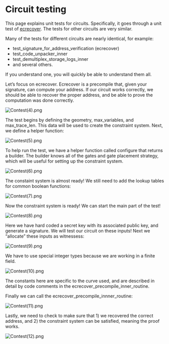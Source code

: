 # Circuit testing

This page explains unit tests for circuits. Specifically, it goes through a unit test of [ecrecover](https://github.com/matter-labs/era-zkevm_circuits/blob/main/src/ecrecover/mod.rs#L796). The tests for other circuits are very similar.

Many of the tests for different circuits are nearly identical, for example:

- test_signature_for_address_verification (ecrecover)
- test_code_unpacker_inner
- test_demultiplex_storage_logs_inner
- and several others.

If you understand one, you will quickly be able to understand them all.

Let’s focus on ecrecover. Ecrecover is a precompile that, given your signature, can compute your address. If our circuit works correctly, we should be able to recover the proper address, and be able to prove the computation was done correctly.

![Contest(4).png](https://github.com/code-423n4/2023-10-zksync/blob/main/docs/Circuits%20Section/Circuit%20testing/Contest(4).png)

The test begins by defining the geometry, max_variables, and max_trace_len. This data will be used to create the constraint system. Next, we define a helper function:

![Contest(5).png](https://github.com/code-423n4/2023-10-zksync/blob/main/docs/Circuits%20Section/Circuit%20testing/Contest(5).png)

To help run the test, we have a helper function called configure that returns a builder. The builder knows all of the gates and gate placement strategy, which will be useful for setting up the constraint system.

![Contest(6).png](https://github.com/code-423n4/2023-10-zksync/blob/main/docs/Circuits%20Section/Circuit%20testing/Contest(6).png)

The constaint system is almost ready! We still need to add the lookup tables for common boolean functions:

![Contest(7).png](https://github.com/code-423n4/2023-10-zksync/blob/main/docs/Circuits%20Section/Circuit%20testing/Contest(7).png)

Now the constraint system is ready! We can start the main part of the test!

![Contest(8).png](https://github.com/code-423n4/2023-10-zksync/blob/main/docs/Circuits%20Section/Circuit%20testing/Contest(8).png)

Here we have hard coded a secret key with its associated public key, and generate a signature. We will test our circuit on these inputs! Next we “allocate” these inputs as witnessess:

![Contest(9).png](https://github.com/code-423n4/2023-10-zksync/blob/main/docs/Circuits%20Section/Circuit%20testing/Contest(9).png)

We have to use special integer types because we are working in a finite field. 

![Contest(10).png](https://github.com/code-423n4/2023-10-zksync/blob/main/docs/Circuits%20Section/Circuit%20testing/Contest(10).png)

The constants here are specific to the curve used, and are described in detail by code comments in the ecrecover_precompile_inner_routine.

Finally we can call the ecrecover_precompile_innner_routine:

![Contest(11).png](https://github.com/code-423n4/2023-10-zksync/blob/main/docs/Circuits%20Section/Circuit%20testing/Contest(11).png)

Lastly, we need to check to make sure that 1) we recovered the correct address, and 2) the constraint system can be satisfied, meaning the proof works.

![Contest(12).png](https://github.com/code-423n4/2023-10-zksync/blob/main/docs/Circuits%20Section/Circuit%20testing/Contest(12).png)
